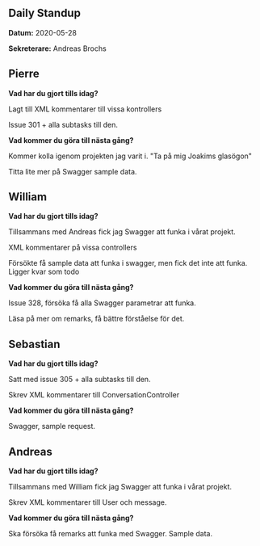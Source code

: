 ## **Daily Standup**

**Datum:** 2020-05-28

**Sekreterare:** Andreas Brochs



## **Pierre**

**Vad har du gjort tills idag?**

Lagt till XML kommentarer till vissa kontrollers

Issue 301 + alla subtasks till den.

**Vad kommer du göra till nästa gång?**

Kommer kolla igenom projekten jag varit i. "Ta på mig Joakims glasögon"

Titta lite mer på Swagger sample data.



## **William**

**Vad har du gjort tills idag?**

Tillsammans med Andreas fick jag Swagger att funka i vårat projekt.

 XML kommentarer på vissa controllers

Försökte få sample data att funka i swagger, men fick det inte att funka. Ligger kvar som todo

**Vad kommer du göra till nästa gång?**

Issue 328, försöka få alla Swagger parametrar att funka.

Läsa på mer om remarks, få bättre förståelse för det.



## **Sebastian**

**Vad har du gjort tills idag?**

Satt med issue 305 + alla subtasks till den.

Skrev XML kommentarer till ConversationController

**Vad kommer du göra till nästa gång?**

Swagger, sample request.



## **Andreas**

**Vad har du gjort tills idag?**

Tillsammans med  William fick jag Swagger att funka i vårat projekt.

Skrev XML kommentarer till User och message.

**Vad kommer du göra till nästa gång?**

Ska försöka få remarks att funka med Swagger. Sample data.